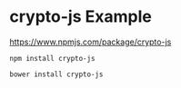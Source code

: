 # crypto-js Example #

<https://www.npmjs.com/package/crypto-js>

``` shell
npm install crypto-js
```

``` shell
bower install crypto-js
```
